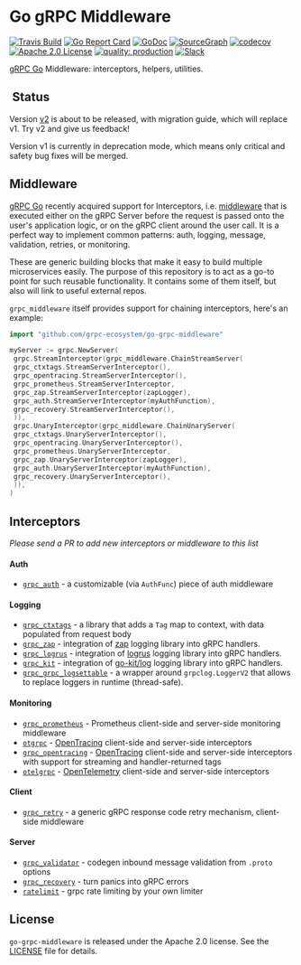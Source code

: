 # Go gRPC Middleware

[![Travis Build](https/travis-ci.org/grpc-ecosystem/go-grpc-middleware.svg?branch=master)](https/travis-ci.org/grpc-ecosystem/go-grpc-middleware)
[![Go Report Card](https/goreportcard.com/badge/github.com/grpc-ecosystem/go-grpc-middleware)](https/goreportcard.com/report/github.com/grpc-ecosystem/go-grpc-middleware)
[![GoDoc](http/img.shields.io/badge/GoDoc-Reference-blue.svg)](https/godoc.org/github.com/grpc-ecosystem/go-grpc-middleware)
[![SourceGraph](https/sourcegraph.com/github.com/grpc-ecosystem/go-grpc-middleware/-/badge.svg)](https/sourcegraph.com/github.com/grpc-ecosystem/go-grpc-middleware/?badge)
[![codecov](https/codecov.io/gh/grpc-ecosystem/go-grpc-middleware/branch/master/graph/badge.svg)](https/codecov.io/gh/grpc-ecosystem/go-grpc-middleware)
[![Apache 2.0 License](https/img.shields.io/badge/License-Apache%202.0-blue.svg)](LICENSE)
[![quality: production](https/img.shields.io/badge/quality-production-orange.svg)](#status)
[![Slack](https/img.shields.io/badge/slack-%23grpc--middleware-brightgreen)](https/gophers.slack.com/archives/CNJL30P4P)

[gRPC Go](https/github.com/grpc/grpc-go) Middleware: interceptors, helpers, utilities.

## ️ Status

Version [v2](https/github.com/grpc-ecosystem/go-grpc-middleware/tree/v2) is about to be released, with migration guide, which will replace v1. Try v2 and give us feedback!

Version v1 is currently in deprecation mode, which means only critical and safety bug fixes will be merged.


## Middleware

[gRPC Go](https/github.com/grpc/grpc-go) recently acquired support for
Interceptors, i.e. [middleware](https/medium.com/@matryer/writing-middleware-in-golang-and-how-go-makes-it-so-much-fun-4375c1246e81#.gv7tdlghs)
that is executed either on the gRPC Server before the request is passed onto the user's application logic, or on the gRPC client around the user call. It is a perfect way to implement
common patterns: auth, logging, message, validation, retries, or monitoring.

These are generic building blocks that make it easy to build multiple microservices easily.
The purpose of this repository is to act as a go-to point for such reusable functionality. It contains
some of them itself, but also will link to useful external repos.

`grpc_middleware` itself provides support for chaining interceptors, here's an example:

```go
import "github.com/grpc-ecosystem/go-grpc-middleware"

myServer := grpc.NewServer(
 grpc.StreamInterceptor(grpc_middleware.ChainStreamServer(
 grpc_ctxtags.StreamServerInterceptor(),
 grpc_opentracing.StreamServerInterceptor(),
 grpc_prometheus.StreamServerInterceptor,
 grpc_zap.StreamServerInterceptor(zapLogger),
 grpc_auth.StreamServerInterceptor(myAuthFunction),
 grpc_recovery.StreamServerInterceptor(),
 )),
 grpc.UnaryInterceptor(grpc_middleware.ChainUnaryServer(
 grpc_ctxtags.UnaryServerInterceptor(),
 grpc_opentracing.UnaryServerInterceptor(),
 grpc_prometheus.UnaryServerInterceptor,
 grpc_zap.UnaryServerInterceptor(zapLogger),
 grpc_auth.UnaryServerInterceptor(myAuthFunction),
 grpc_recovery.UnaryServerInterceptor(),
 )),
)
```

## Interceptors

_Please send a PR to add new interceptors or middleware to this list_

#### Auth

- [`grpc_auth`](auth) - a customizable (via `AuthFunc`) piece of auth middleware

#### Logging

- [`grpc_ctxtags`](tags/) - a library that adds a `Tag` map to context, with data populated from request body
- [`grpc_zap`](logging/zap/) - integration of [zap](https/github.com/uber-go/zap) logging library into gRPC handlers.
- [`grpc_logrus`](logging/logrus/) - integration of [logrus](https/github.com/sirupsen/logrus) logging library into gRPC handlers.
- [`grpc_kit`](logging/kit/) - integration of [go-kit/log](https/github.com/go-kit/log) logging library into gRPC handlers.
- [`grpc_grpc_logsettable`](logging/settable/) - a wrapper around `grpclog.LoggerV2` that allows to replace loggers in runtime (thread-safe).

#### Monitoring

- [`grpc_prometheus`](https/github.com/grpc-ecosystem/go-grpc-prometheus) - Prometheus client-side and server-side monitoring middleware
- [`otgrpc`](https/github.com/grpc-ecosystem/grpc-opentracing/tree/master/go/otgrpc) - [OpenTracing](http/opentracing.io/) client-side and server-side interceptors
- [`grpc_opentracing`](tracing/opentracing) - [OpenTracing](http/opentracing.io/) client-side and server-side interceptors with support for streaming and handler-returned tags
- [`otelgrpc`](https/github.com/open-telemetry/opentelemetry-go-contrib/tree/main/instrumentation/google.golang.org/grpc/otelgrpc) - [OpenTelemetry](https/opentelemetry.io/) client-side and server-side interceptors

#### Client

- [`grpc_retry`](retry/) - a generic gRPC response code retry mechanism, client-side middleware

#### Server

- [`grpc_validator`](validator/) - codegen inbound message validation from `.proto` options
- [`grpc_recovery`](recovery/) - turn panics into gRPC errors
- [`ratelimit`](ratelimit/) - grpc rate limiting by your own limiter


## License

`go-grpc-middleware` is released under the Apache 2.0 license. See the [LICENSE](LICENSE) file for details.
